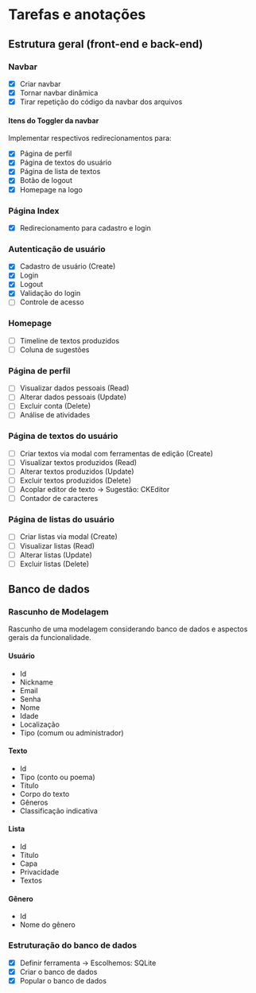 # Tarefas e anotações

## Estrutura geral (front-end e back-end)

### Navbar

- [X] Criar navbar
- [X] Tornar navbar dinâmica
- [X] Tirar repetição do código da navbar dos arquivos

#### Itens do Toggler da navbar

Implementar respectivos redirecionamentos para:

- [X] Página de perfil
- [X] Página de textos do usuário
- [X] Página de lista de textos
- [X] Botão de logout
- [X] Homepage na logo

### Página Index
- [X] Redirecionamento para cadastro e login

### Autenticação de usuário
- [X] Cadastro de usuário (Create)
- [X] Login
- [X] Logout
- [X] Validação do login
- [ ] Controle de acesso

### Homepage
- [ ] Timeline de textos produzidos
- [ ] Coluna de sugestões

### Página de perfil
- [ ] Visualizar dados pessoais (Read)
- [ ] Alterar dados pessoais (Update)
- [ ] Excluir conta (Delete)
- [ ] Análise de atividades

### Página de textos do usuário
- [ ] Criar textos via modal com ferramentas de edição (Create)
- [ ] Visualizar textos produzidos (Read)
- [ ] Alterar textos produzidos (Update)
- [ ] Excluir textos produzidos (Delete)
- [ ] Acoplar editor de texto -> Sugestão: CKEditor
- [ ] Contador de caracteres

### Página de listas do usuário
- [ ] Criar listas via modal (Create)
- [ ] Visualizar listas (Read)
- [ ] Alterar listas (Update)
- [ ] Excluir listas (Delete)

## Banco de dados

### Rascunho de Modelagem

Rascunho de uma modelagem considerando banco de dados e aspectos gerais da funcionalidade.

#### Usuário
- Id
- Nickname
- Email
- Senha
- Nome
- Idade
- Localização
- Tipo (comum ou administrador)

#### Texto
- Id
- Tipo (conto ou poema)
- Título
- Corpo do texto
- Gêneros
- Classificação indicativa

#### Lista
- Id
- Título
- Capa
- Privacidade
- Textos

#### Gênero
- Id
- Nome do gênero

### Estruturação do banco de dados
- [X] Definir ferramenta -> Escolhemos: SQLite
- [X] Criar o banco de dados
- [X] Popular o banco de dados
